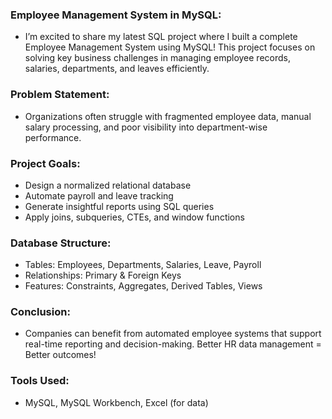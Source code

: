 ### Employee Management System in MySQL:
- I’m excited to share my latest SQL project where I built a complete Employee Management System using MySQL! 
  This project focuses on solving key business challenges in managing employee records, salaries, departments, and leaves efficiently.

### Problem Statement:
 - Organizations often struggle with fragmented employee data, manual salary processing, and poor visibility into department-wise performance.
 
### Project Goals:
- Design a normalized relational database
- Automate payroll and leave tracking
- Generate insightful reports using SQL queries
- Apply joins, subqueries, CTEs, and window functions

### Database Structure:
- Tables: Employees, Departments, Salaries, Leave, Payroll
- Relationships: Primary & Foreign Keys
- Features: Constraints, Aggregates, Derived Tables, Views

### Conclusion:
 - Companies can benefit from automated employee systems that support real-time reporting and decision-making. Better HR data management = Better outcomes!

### Tools Used:
 - MySQL, MySQL Workbench, Excel (for data)
